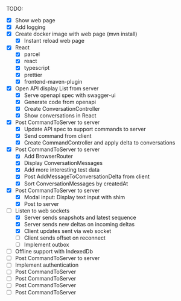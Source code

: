 TODO:

* [x] Show web page
* [x] Add logging
* [x] Create docker image with web page (mvn install)
  * [x] Instant reload web page
* [x] React
  * [x] parcel
  * [x] react
  * [x] typescript
  * [x] prettier
  * [x] frontend-maven-plugin
* [x] Open API display List<ConversationSnapshot> from server
  * [x] Serve openapi spec with swagger-ui
  * [x] Generate code from openapi
  * [x] Create ConversationController
  * [x] Show conversations in React
* [x] Post CommandToServer<CreateConversationDelta> to server
  * [x] Update API spec to support commands to server
  * [x] Send command from client
  * [x] Create CommandController and apply delta to conversations
* [x] Post CommandToServer<AddMessageToConversationDelta> to server
  * [x] Add BrowserRouter
  * [x] Display ConversationMessages
  * [x] Add more interesting test data
  * [x] Post AddMessageToConversationDelta from client
  * [x] Sort ConversationMessages by createdAt
* [x] Post CommandToServer<UpdateConversationDelta> to server
  * [x] Modal input: Display text input with shim
  * [x] Post to server
* [ ] Listen to web sockets
  * [x] Server sends snapshots and latest sequence
  * [x] Server sends new deltas on incoming deltas
  * [x] Client updates sent via web socket
  * [ ] Client sends offset on reconnect
  * [ ] Implement outbox
* [ ] Offline support with IndexedDb
* [ ] Post CommandToServer<UpdateMessageInConversationDelta> to server
* [ ] Implement authentication
* [ ] Post CommandToServer<RegisterDeliveryOfConversationMessageDelta>
* [ ] Post CommandToServer<AddReactionToConversationMessageDelta>
* [ ] Post CommandToServer<UpdateReactionToConversationMessageDelta>
* [ ] Post CommandToServer<RemoveReactionToConversationMessageDelta>
